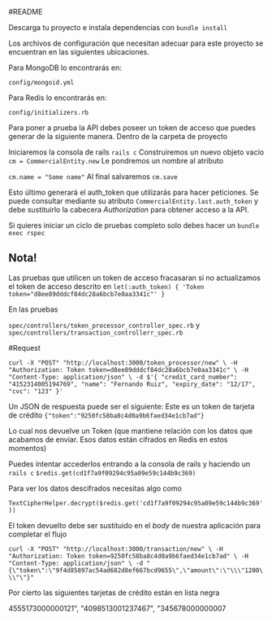 #README

Descarga tu proyecto e instala dependencias con
`bundle install`

Los archivos de configuración que necesitan adecuar para este proyecto se encuentran en las siguientes ubicaciones.

Para MongoDB lo encontrarás en:

`config/mongoid.yml`

Para Redis lo encontrarás en:

`config/initializers.rb`

Para poner a prueba la API debes poseer un token de acceso que puedes generar de la siguiente manera. Dentro de la carpeta de proyecto

Iniciaremos la consola de rails
`rails c`
Construiremos un nuevo objeto vacío
 `cm = CommercialEntity.new`
 Le pondremos un nombre al atributo
 
 `cm.name = "Some name"`
 Al final salvaremos
 `cm.save`

 Esto último generará el auth_token que utilizarás para hacer peticiones. Se puede consultar mediante su atributo `CommercialEntity.last.auth_token`
 y debe sustituirlo la cabecera _Authorization_ para obtener acceso a la API.


 Si quieres iniciar un ciclo de pruebas completo solo debes hacer un
 `bundle exec rspec`

## Nota! 
 Las pruebas que utilicen un token de acceso fracasaran si no actualizamos el token de acceso descrito en
 `let(:auth_token) {
   'Token token="d8ee89dddcf84dc28a6bcb7e0aa3341c"'
 }`
 
 En las pruebas
 
`spec/controllers/token_processor_controller_spec.rb`
 y
`spec/controllers/transaction_controllerr_spec.rb`

#Request

`curl -X "POST" "http://localhost:3000/token_processor/new" \
     -H "Authorization: Token token=d8ee89dddcf84dc28a6bcb7e0aa3341c" \
     -H "Content-Type: application/json" \
     -d $'{
"credit_card_number": "4152314005194769",
"name": "Fernando Ruiz",
"expiry_date": "12/17",
"cvc": "123"
}'
`

Un JSON de respuesta puede ser el siguiente:
Este es un token de tarjeta de crédito
`{"token":"9250fc58ba8c4d0a9b6faed34e1cb7ad"}`

Lo cual nos devuelve un Token (que mantiene relación con los datos que acabamos de enviar. Esos datos están cifrados en Redis en estos momentos)


Puedes intentar accederlos entrando a la consola de rails y haciendo un 
`rails c`
`$redis.get(cd1f7a9f09294c95a09e59c144b9c369)`

Para ver los datos descifrados necesitas algo como

`TextCipherHelper.decrypt($redis.get('cd1f7a9f09294c95a09e59c144b9c369'))`

El token devuelto debe ser sustituido en el _body_ de nuestra aplicación para completar el flujo

`curl -X "POST" "http://localhost:3000/transaction/new" \
     -H "Authorization: Token token=9250fc58ba8c4d0a9b6faed34e1cb7ad" \
     -H "Content-Type: application/json" \
     -d "{\"token\":\"9f4d85897ac54ad682d8ef667bcd9655\",\"amount\":\"\\\"1200\\\"\"}"`
     
     
Por cierto las siguientes tarjetas de crédito están en lista negra

4555173000000121", "4098513001237467", "345678000000007


